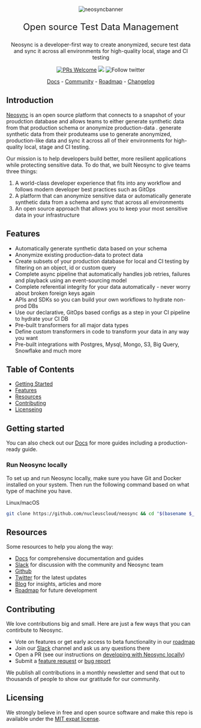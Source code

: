 <p align="center">
  <img alt="neosyncbanner" src="https://assets.nucleuscloud.com/neosync/neosyncreadmelight.png">
    <!-- <img alt="neosyncbanner" src="https://assets.nucleuscloud.com/neosync/neosync_readme_banner.svg"> -->
</p>

<p align="center" style="font-size: 24px">
Open source Test Data Management
<p>

<p align="center" style="font-size: 14px">
Neosync is a developer-first way to create anonymized, secure test data and sync it across all environments for high-quality local, stage and CI testing
<p>

<p align="center">
  <a href='http://makeapullrequest.com'><img alt='PRs Welcome' src='https://img.shields.io/badge/PRs-welcome-brightgreen.svg?style=shields'/></a>
<img src="https://img.shields.io/github/license/lightdash/lightdash" />
  <img alt="Follow twitter" src="https://img.shields.io/twitter/follow/neosynccloud?label=Follow
"/>
</p>

<p align="center">
  <a href="https://docs.neosync.dev">Docs</a> - <a href="https://neosync.dev/slack">Community</a> - <a href="https://neosync.dev/roadmap">Roadmap</a> - <a href="https://neosync.dev/changelog">Changelog</a> 
</p>

## Introduction

[Neosync](https://neosync.dev) is an open source platform that connects to a snapshot of your proudction database and allows teams to either generate synthetic data from that production schema or anonymize production-data . generate synthetic data from their produteams use to generate anonymized, production-like data and sync it across all of their environments for high-quality local, stage and CI testing.

Our mission is to help developers build better, more resilient applications while protecting sensitive data. To do that, we built Neosync to give teams three things:

1. A world-class developer experience that fits into any workflow and follows modern developer best practices such as GitOps
2. A platform that can anonymize sensitive data or automatically generate synthetic data from a schema and sync that across all environments
3. An open source approach that allows you to keep your most sensitive data in your infrastructure

## Features

- Automatically generate synthetic data based on your schema
- Anonymize existing production-data to protect data
- Create subsets of your production database for local and CI testing by filtering on an object, id or custom query
- Complete async pipeline that automatically handles job retries, failures and playback using an event-sourcing model
- Complete referential integrity for your data automatically - never worry about broken foreign keys again
- APIs and SDKs so you can build your own workflows to hydrate non-prod DBs
- Use our declarative, GitOps based configs as a step in your CI pipeline to hydrate your CI DB
- Pre-built transformers for all major data types
- Define custom transformers in code to transform your data in any way you want
- Pre-built integrations with Postgres, Mysql, Mongo, S3, Big Query, Snowflake and much more

## Table of Contents

- [Getting Started](#get-started-for-free)
- [Features](#features)
- [Resources](#docs-and-support)
- [Contributing](#contributing)
- [Licenseing](#licensing)

## Getting started

You can also check out our [Docs](https://docs.neosync.dev) for more guides including a production-ready guide.

### Run Neosync locally

To set up and run Neosync locally, make sure you have Git and Docker installed on your system. Then run the following command based on what type of machine you have.

Linux/macOS

```bash
git clone https://github.com/nucleuscloud/neosync && cd "$(basename $_ .git)" && cp .env.example .env && docker-compose -f docker-compose.yml up
```

## Resources

Some resources to help you along the way:

- [Docs](https://docs.neosync.dev) for comprehensive documentation and guides
- [Slack](https://neosync.dev) for discussion with the community and Neosync team
- [Github](https://github.com/nucleuscloud/neosync)
- [Twitter](https://twitter.com/neosyncloud) for the latest updates
- [Blog](https://neosync.com/blog) for insights, articles and more
- [Roadmap](https://neosync.dev/roadmap) for future development

## Contributing

We love contributions big and small. Here are just a few ways that you can contirbute to Neosync.

- Vote on features or get early access to beta functionality in our [roadmap](https://neosync.dev/roadmap)
- Join our [Slack](https://neosync.dev) channel and ask us any questions there
- Open a PR (see our instructions on [developing with Neosync locally](https://docs.neosync.dev/developing-locally))
- Submit a [feature request](https://github.com/PostHog/posthog/issues/new?assignees=&labels=enhancement%2C+feature&template=feature_request.md) or [bug report](https://github.com/PostHog/posthog/issues/new?assignees=&labels=bug&template=bug_report.md)

We publish all contributions in a monthly newsletter and send that out to thousands of people to show our gratitude for our community.

## Licensing

We strongly believe in free and open source software and make this repo is available under the [MIT expat license](https://github.com/nucleuscloud/neosync/blob/main/LICENSE).
